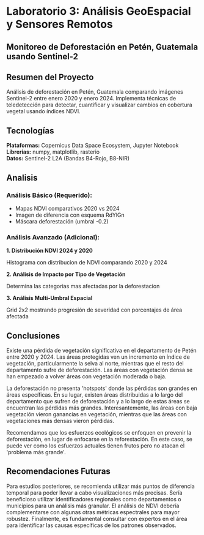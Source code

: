 # Laboratorio 3: Análisis GeoEspacial y Sensores Remotos
## Monitoreo de Deforestación en Petén, Guatemala usando Sentinel-2

## Resumen del Proyecto

Análisis de deforestación en Petén, Guatemala comparando imágenes Sentinel-2 entre enero 2020 y enero 2024. Implementa técnicas de teledetección para detectar, cuantificar y visualizar cambios en cobertura vegetal usando índices NDVI.


## Tecnologías

**Plataformas:** Copernicus Data Space Ecosystem, Jupyter Notebook  
**Librerías:** numpy, matplotlib, rasterio  
**Datos:** Sentinel-2 L2A (Bandas B4-Rojo, B8-NIR)  

## Analisis

### **Análisis Básico (Requerido):**
- Mapas NDVI comparativos 2020 vs 2024
- Imagen de diferencia con esquema RdYlGn  
- Máscara deforestación (umbral -0.2)

### **Análisis Avanzado (Adicional):**

**1. Distribución NDVI 2024 y 2020**

Histograma con distribucion de NDVI comparando 2020 y 2024

**2. Análisis de Impacto por Tipo de Vegetación** 

Determina las categorias mas afectadas por la deforestacion

**3. Análisis Multi-Umbral Espacial**

Grid 2x2 mostrando progresión de severidad con porcentajes de área afectada


## Conclusiones

Existe una pérdida de vegetación significativa en el departamento de Petén entre 2020 y 2024. Las áreas protegidas ven un incremento en índice de vegetación, particularmente la selva al norte, mientras que el resto del departamento sufre de deforestación. Las áreas con vegetación densa se han empezado a volver áreas con vegetación moderada o baja.

La deforestación no presenta 'hotspots' donde las pérdidas son grandes en áreas específicas. En su lugar, existen áreas distribuidas a lo largo del departamento que sufren de deforestación y a lo largo de estas áreas se encuentran las pérdidas más grandes. Interesantemente, las áreas con baja vegetación vieron ganancias en vegetación, mientras que las áreas con vegetaciones más densas vieron pérdidas.

Recomendamos que los esfuerzos ecológicos se enfoquen en prevenir la deforestación, en lugar de enfocarse en la reforestación. En este caso, se puede ver como los esfuerzos actuales tienen frutos pero no atacan el 'problema más grande'.

## Recomendaciones Futuras

Para estudios posteriores, se recomienda utilizar más puntos de diferencia temporal para poder llevar a cabo visualizaciones más precisas. Sería beneficioso utilizar identificadores regionales como departamentos o municipios para un análisis más granular. El análisis de NDVI debería complementarse con algunas otras métricas espectrales para mayor robustez. Finalmente, es fundamental consultar con expertos en el área para identificar las causas específicas de los patrones observados.
